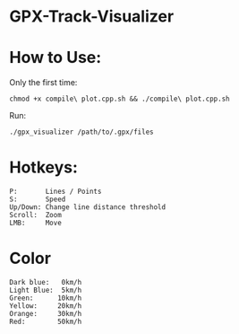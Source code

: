 # GPX-Track-Visualizer
# How to Use:
Only the first time:
```
chmod +x compile\ plot.cpp.sh && ./compile\ plot.cpp.sh
```
Run:
```
./gpx_visualizer /path/to/.gpx/files
```
# Hotkeys:
```
P:       Lines / Points
S:       Speed
Up/Down: Change line distance threshold
Scroll:  Zoom
LMB:     Move
```
# Color
```
Dark blue:   0km/h
Light Blue:  5km/h
Green:      10km/h
Yellow:     20km/h
Orange:     30km/h
Red:        50km/h
```
